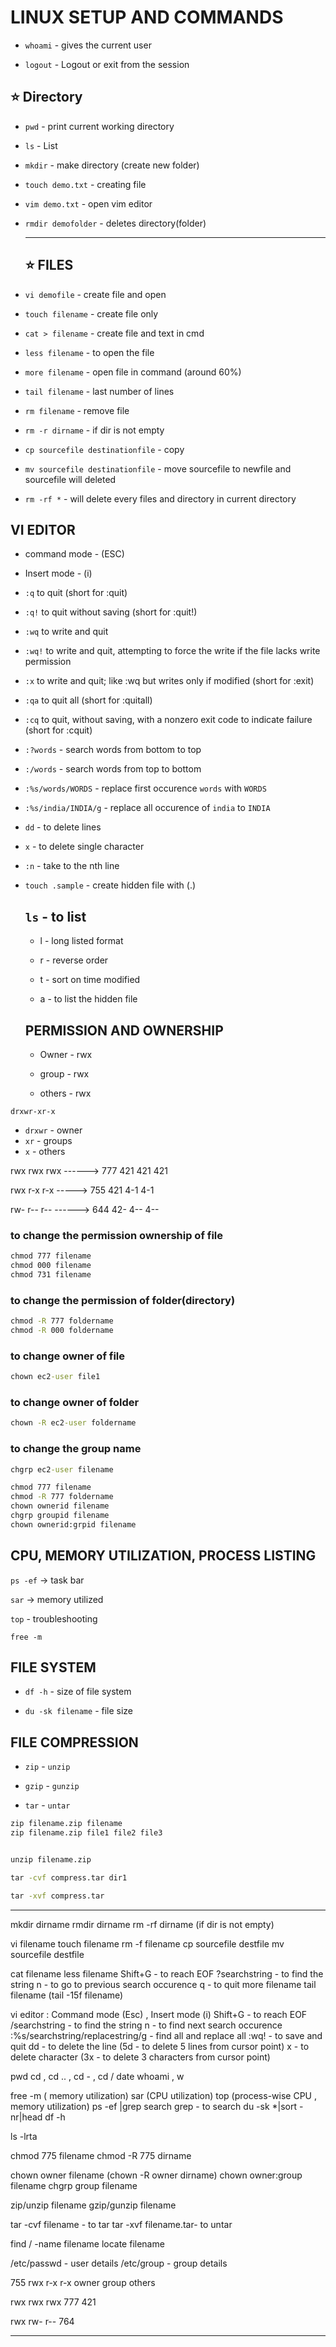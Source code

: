 # LINUX SETUP AND COMMANDS

* `whoami` - gives the current user

* `logout` - Logout or exit from the session

## ⭐ Directory 

* `pwd` - print current working directory

* `ls` - List

* `mkdir` - make directory (create new folder)
  
* `touch demo.txt` - creating file

* `vim demo.txt` - open vim editor

* `rmdir demofolder` - deletes directory(folder)

  ---

  ## ⭐ FILES

* `vi demofile` - create file and open
 
* `touch filename` - create file only
 
* `cat > filename` - create file and text in cmd
* `less filename` - to open the file
* `more filename` - open file in command (around 60%)
* `tail filename` - last number of lines
* `rm filename` - remove file
* `rm -r dirname` - if dir is not empty
* `cp sourcefile destinationfile` - copy
* `mv sourcefile destinationfile` - move sourcefile to newfile and sourcefile will deleted
* `rm -rf *` - will delete every files and directory in current directory

## VI EDITOR

* command mode - (ESC)
  
* Insert mode - (i)
* `:q` to quit (short for :quit)
* `:q!` to quit without saving (short for :quit!)
* `:wq` to write and quit
* `:wq!` to write and quit, attempting to force the write if the file lacks write permission
* `:x` to write and quit; like :wq but writes only if modified (short for :exit)
* `:qa` to quit all (short for :quitall)
* `:cq` to quit, without saving, with a nonzero exit code to indicate failure (short for :cquit)
* `:?words` - search words from bottom to top
* `:/words` - search words from top to bottom
* `:%s/words/WORDS` - replace first occurence `words` with `WORDS`
* `:%s/india/INDIA/g` - replace all occurence of `india` to `INDIA`
* `dd` - to delete lines
* `x` - to delete single character
* `:n` - take to the nth line
* `touch .sample` - create hidden file with (.)

  ## `ls` - to list

  * l - long listed format

  * r - reverse order
  * t - sort on time modified
  * a - to list the hidden file
 
  ## PERMISSION AND OWNERSHIP

   * Owner - rwx
 
   * group - rwx
   * others - rwx

 `drxwr-xr-x` 

 * `drxwr` - owner
 * `xr` - groups
 * `x` - others

rwx    rwx   rwx    ------> 777
421    421   421

rwx    r-x   r-x    -----> 755
421    4-1   4-1

rw-    r--   r--   ------> 644
42-    4--   4--

### to change the permission ownership of file

```cmd
chmod 777 filename
chmod 000 filename
chmod 731 filename
```

### to change the permission of folder(directory)

```cmd
chmod -R 777 foldername
chmod -R 000 foldername
```

### to change owner of file 

```cmd
chown ec2-user file1
```

### to change owner of folder 

```cmd
chown -R ec2-user foldername
```

### to change the group name 

```cmd
chgrp ec2-user filename
```

```cmd
chmod 777 filename
chmod -R 777 foldername
chown ownerid filename
chgrp groupid filename
chown ownerid:grpid filename
```

## CPU, MEMORY UTILIZATION, PROCESS LISTING

`ps -ef` -> task bar

`sar` -> memory utilized

`top` - troubleshooting

`free -m`

## FILE SYSTEM

* `df -h` - size of file system

* `du -sk filename` - file size

## FILE COMPRESSION 

* `zip`  - `unzip`

* `gzip` - `gunzip`

* `tar` - `untar`

```cmd
zip filename.zip filename
zip filename.zip file1 file2 file3


unzip filename.zip
```


```cmd
tar -cvf compress.tar dir1

tar -xvf compress.tar
```


---

mkdir dirname
rmdir dirname
rm -rf dirname (if dir is not empty)

vi filename
touch filename
rm -f filename
cp sourcefile destfile
mv sourcefile destfile


cat filename
less filename
	Shift+G - to reach EOF
	?searchstring - to find the string
	n - to go to previous search occurence
	q - to quit 
more filename
tail filename (tail -15f filename)

vi editor : 
Command mode (Esc) , Insert mode (i)
	Shift+G - to reach EOF
	/searchstring - to find the string
	n - to find next search occurence
	:%s/searchstring/replacestring/g - find all and replace all
	:wq! - to save and quit
	dd - to delete the line (5d - to delete 5 lines from cursor point)
	x - to delete character (3x - to delete 3 characters from cursor point)

pwd
cd <path> , cd .. , cd - , cd /
date
whoami , w



free -m ( memory utilization)
sar (CPU utilization)
top (process-wise CPU , memory utilization)
ps -ef |grep search
grep  - to search
du -sk *|sort -nr|head
df -h

ls -lrta

chmod 775 filename
chmod -R 775 dirname

chown owner filename   (chown -R owner dirname)
chown owner:group filename
chgrp group filename

zip/unzip filename
gzip/gunzip filename

tar -cvf filename - to tar
tar -xvf filename.tar- to untar

find / -name filename
locate filename

/etc/passwd - user details
/etc/group - group details



755
rwx    r-x    r-x
owner  group  others

rwx   rwx   rwx
777
421


rwx rw- r--
764

---

